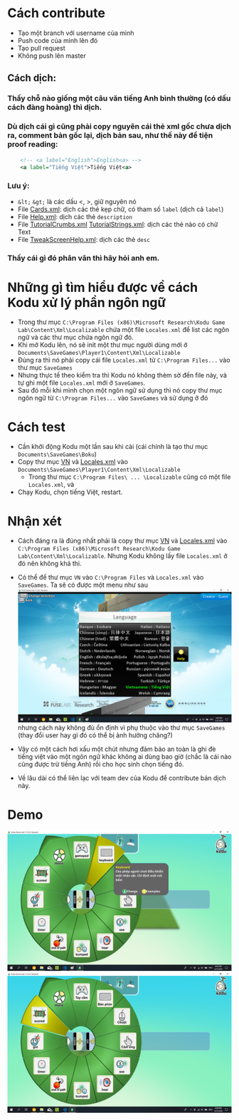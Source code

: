 # Cách contribute
- Tạo một branch với username của mình
- Push code của mình lên đó
- Tạo pull request
- Không push lên master
## Cách dịch:
### Thấy chỗ nào giống một câu văn tiếng Anh bình thường (có dấu cách đàng hoàng) thì dịch.
### Dù dịch cái gì cũng phải copy nguyên cái thẻ xml gốc chưa dịch ra, comment bản gốc lại, dịch bản sau, như thế này để tiện proof reading:
```xml
    <!-- <a label="English">English<a> -->
    <a label="Tiếng Việt">Tiếng Việt<a>
```
### Lưu ý:
- `&lt;` `&gt;` là các dấu <, >, giữ nguyên nó
- File [Cards.xml](./VN/Cards.xml): dịch các thẻ kẹp chữ, có tham số `label` (dịch cả `label`)
- File [Help.xml](./VN/Help.xml): dịch các thẻ `description`
- File [TutorialCrumbs.xml](./VN/TutorialCrumbs.xml) [TutorialStrings.xml](./VN/TutorialStrings.xml): dịch các thẻ nào có chữ Text
- File [TweakScreenHelp.xml](./VN/TweakScreenHelp.xml): dịch các thẻ `desc`

### Thấy cái gì đó phân vân thì hãy hỏi anh em.

# Những gì tìm hiểu được về cách Kodu xử lý phần ngôn ngữ
- Trong thư mục `C:\Program Files (x86)\Microsoft Research\Kodu Game Lab\Content\Xml\Localizable` chứa một file `Locales.xml` để list các ngôn ngữ và các thư mục chứa ngôn ngữ đó.
- Khi mở Kodu lên, nó sẽ init một thư mục người dùng mới ở `Documents\SaveGames\Player1\Content\Xml\Localizable`
- Đúng ra thì nó phải copy cái file `Locales.xml`  từ `C:\Program Files...` vào thư mục `SaveGames`
- Nhưng thực tế theo kiểm tra thì Kodu nó không thèm sờ đến file này, và tự ghi một file `Locales.xml` mới ở `SaveGames`.
- Sau đó mỗi khi mình chọn một ngôn ngữ sử dụng thì nó copy thư mục ngôn ngữ từ `C:\Program Files...` vào `SaveGames` và sử dụng ở đó

# Cách test
- Cần khởi động Kodu một lần sau khi cài (cái chính là tạo thư mục `Documents\SaveGames\Boku`)
- Copy thư mục [VN](./VN) và [Locales.xml](./Locales.xml) vào `Documents\SaveGames\Player1\Content\Xml\Localizable`
    - Trong thư mục `C:\Program Files\ ... \Localizable` cũng có một file `Locales.xml`, và 
- Chạy Kodu, chọn tiếng Việt, restart.

# Nhận xét
- Cách đáng ra là đúng nhất phải là copy thư mục [VN](./VN) và [Locales.xml](./Locales.xml) vào `C:\Program Files (x86)\Microsoft Research\Kodu Game Lab\Content\Xml\Localizable`. Nhưng Kodu không lấy file `Locales.xml` ở đó nên không khả thi.

- Có thể để thư mục `VN` vào `C:\Program Files` và `Locales.xml` vào `SaveGames`. Ta sẽ có được một menu như sau ![Ảnh menu trong mơ](./Screenshot/1.png)
nhưng cách này không đủ ổn định vì phụ thuộc vào thư mục `SaveGames` (thay đổi user hay gì đó có thể bị ảnh hưởng chăng?)

- Vậy có một cách hơi xấu một chút nhưng đảm bảo an toàn là ghi đè tiếng việt vào một ngôn ngữ khác không ai dùng bao giờ (chắc là cái nào cũng được trừ tiếng Anh) rồi cho học sinh chọn tiếng đó.

- Về lâu dài có thể liên lạc với team dev của Kodu để contribute bản dịch này.

# Demo
![Object Tool](./Screenshot/2.png)
![Object Tool](./Screenshot/3.png)